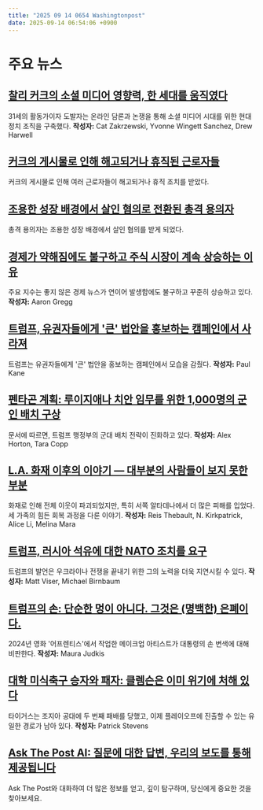 ```yaml
---
title: "2025 09 14 0654 Washingtonpost"
date: 2025-09-14 06:54:06 +0900
---
```


# 주요 뉴스

## [찰리 커크의 소셜 미디어 영향력, 한 세대를 움직였다](https://www.washingtonpost.com/politics/2025/09/13/charlie-kirk-turning-point-politics-debates/)
31세의 활동가이자 도발자는 온라인 담론과 논쟁을 통해 소셜 미디어 시대를 위한 현대 정치 조직을 구축했다. **작성자:** Cat Zakrzewski, Yvonne Wingett Sanchez, Drew Harwell

## [커크의 게시물로 인해 해고되거나 휴직된 근로자들](https://www.washingtonpost.com/business/2025/09/12/workers-fired-charlie-kirk-reaction-online/)
커크의 게시물로 인해 여러 근로자들이 해고되거나 휴직 조치를 받았다.

## [조용한 성장 배경에서 살인 혐의로 전환된 총격 용의자](https://www.washingtonpost.com/nation/2025/09/12/charlie-kirk-shooting-suspect-utah/)
총격 용의자는 조용한 성장 배경에서 살인 혐의를 받게 되었다.

## [경제가 약해짐에도 불구하고 주식 시장이 계속 상승하는 이유](https://www.washingtonpost.com/business/2025/09/13/stock-market-economy-jobs/)
주요 지수는 좋지 않은 경제 뉴스가 연이어 발생함에도 불구하고 꾸준히 상승하고 있다. **작성자:** Aaron Gregg

## [트럼프, 유권자들에게 '큰' 법안을 홍보하는 캠페인에서 사라져](https://www.washingtonpost.com/politics/2025/09/13/trump-has-been-missing-campaign-sell-big-bill-voters/)
트럼프는 유권자들에게 '큰' 법안을 홍보하는 캠페인에서 모습을 감췄다. **작성자:** Paul Kane

## [펜타곤 계획: 루이지애나 치안 임무를 위한 1,000명의 군인 배치 구상](https://www.washingtonpost.com/national-security/2025/09/13/trump-national-guard-louisiana/)
문서에 따르면, 트럼프 행정부의 군대 배치 전략이 진화하고 있다. **작성자:** Alex Horton, Tara Copp

## [L.A. 화재 이후의 이야기 — 대부분의 사람들이 보지 못한 부분](https://www.washingtonpost.com/nation/interactive/2025/los-angeles-wildfires-recovery-altadena/)
화재로 인해 전체 이웃이 파괴되었지만, 특히 서쪽 알타데나에서 더 많은 피해를 입었다. 세 가족의 힘든 회복 과정을 다룬 이야기. **작성자:** Reis Thebault, N. Kirkpatrick, Alice Li, Melina Mara

## [트럼프, 러시아 석유에 대한 NATO 조치를 요구](https://www.washingtonpost.com/politics/2025/09/13/trump-putin-russia-sanctions/)
트럼프의 발언은 우크라이나 전쟁을 끝내기 위한 그의 노력을 더욱 지연시킬 수 있다. **작성자:** Matt Viser, Michael Birnbaum

## [트럼프의 손: 단순한 멍이 아니다. 그것은 (명백한) 은폐이다.](https://www.washingtonpost.com/style/power/2025/09/11/trump-hand-bruise-makeup/)
2024년 영화 '어프렌티스'에서 작업한 메이크업 아티스트가 대통령의 손 변색에 대해 비판한다. **작성자:** Maura Judkis

## [대학 미식축구 승자와 패자: 클렘슨은 이미 위기에 처해 있다](https://www.washingtonpost.com/sports/2025/09/13/college-football-winners-and-losers/)
타이거스는 조지아 공대에 두 번째 패배를 당했고, 이제 플레이오프에 진출할 수 있는 유일한 경로가 남아 있다. **작성자:** Patrick Stevens

## [Ask The Post AI: 질문에 대한 답변, 우리의 보도를 통해 제공됩니다](https://www.washingtonpost.com/ask-the-post-ai/)
Ask The Post와 대화하여 더 많은 정보를 얻고, 깊이 탐구하며, 당신에게 중요한 것을 찾아보세요.